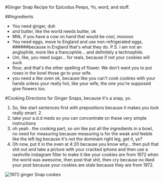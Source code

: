 #Ginger Snap Recipe for Epicodus Peeps, Yo, word, and stuff.

##Ingredients

* You need ginger, duh
* and butter, like the world needs butter, ok
* MIlk, if you have a cow on hand that would be cool, mooooo
* You need eggs, move to England and use non-refrigerated eggs,
######because in England that's what they do. P.S. I am not an anglophile, more like a francophile... and definitely a technophile.  
* Um, like, you need sugar... for reals, because if not your cookies will suck
* flour, and that's the other spelling of flower. We don't want you to put roses in the bowl those go to your wife.
* you need a like oven ok, because like you can't cook cookies with your hands unless your really hot, like your wife, the one you're supposed give flowers too.


#Cooking Directions for Ginger Snaps, because it's a snap, yo.

1. So, like start sentences first with prepositions because it makes you look really smart. 2
2. take your a.d.d meds so you can concentrate on these very simple instructions
3. oh yeah.. the cooking part, so um like put all the ingredients in a bowl, no need for measuring because measuring is for the weak and feeble like the left leg because it's not the dominant right leg, get it, yo?
4. Oh now, put it in the oven at 4:20 because you know why... then pull that shit out and take a picture with your cracked iphone and then use a nashville instagram filter to make it like your cookies are from 1972 when the world was awesome, then post that shit, then cry because no liked your post because your cookies are stale because they are from 1972.


![1972 ginger Snap cookes](https://images-na.ssl-images-amazon.com/images/I/5158KAb98zL.jpg)
